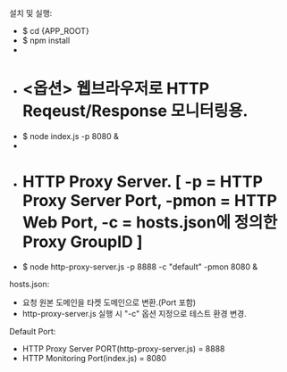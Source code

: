 설치 및 실행:
  
  * $ cd {APP_ROOT}
  * $ npm install
  * 
  * # <옵션> 웹브라우저로 HTTP Reqeust/Response 모니터링용.
  * $ node index.js -p 8080 &
  * 
  * # HTTP Proxy Server. [ -p = HTTP Proxy Server Port, -pmon = HTTP Web Port, -c = hosts.json에 정의한 Proxy GroupID ]
  * $ node http-proxy-server.js -p 8888 -c "default" -pmon 8080 &

hosts.json:

  * 요청 원본 도메인을 타켓 도메인으로 변환.(Port 포함)
  * http-proxy-server.js 실행 시 "-c" 옵션 지정으로 테스트 환경 변경.

  
Default Port:

  * HTTP Proxy Server PORT(http-proxy-server.js) = 8888
  * HTTP Monitoring Port(index.js) = 8080
  
